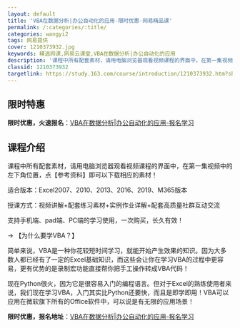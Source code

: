 ```yaml
---
layout: default
title: 'VBA在数据分析|办公自动化的应用-限时优惠-网易精品课'
permalink: /:categories/:title/
categories: wangyi2
tags: 网易提供
cover: 1210373932.jpg
keywords: 精选网课,网易云课堂,VBA在数据分析|办公自动化的应用
description: '课程中所有配套素材，请用电脑浏览器观看视频课程的界面中，在第一集视频中的左下角位置，点【参考资料】即可以下载相应的素材！'
classid: 1210373932
targetlink: https://study.163.com/course/introduction/1210373932.htm?share=1&shareId=1025206652&utm_campaign=share&utm_medium=iphoneShare&utm_source=&utm_u=1025206652
---
```


## 限时特惠

**限时优惠，火速报名**：[VBA在数据分析|办公自动化的应用-报名学习](https://study.163.com/course/introduction/1210373932.htm?share=1&shareId=1025206652&utm_campaign=share&utm_medium=iphoneShare&utm_source=&utm_u=1025206652)

## 课程介绍

课程中所有配套素材，请用电脑浏览器观看视频课程的界面中，在第一集视频中的左下角位置，点【参考资料】即可以下载相应的素材！



适合版本：Excel2007、2010、2013、2016、2019、M365版本



授课方式：视频讲解+配套练习素材+实例作业详解+配套高质量社群互动交流



支持手机端、pad端、PC端的学习使用，一次购买，长久有效！



→ 【为什么要学VBA？】



简单来说，VBA是一种你花较短时间学习，就能开始产生效果的知识。因为大多数人都已经有了一定的Excel基础知识，而这些会让你在学习VBA的过程中更容易，更有优势的是录制宏功能直接帮你把手工操作转成VBA代码！



现在Python很火，因为它是很容易入门的编程语言。但对于Excel的熟练使用者来说，我们现在学习VBA，入门其实比Python还要快，而且是即学即用！VBA可以应用在微软旗下所有的Office软件中，可以说是有无限的应用场景！

**限时优惠，报名地址**：[VBA在数据分析|办公自动化的应用-报名学习](https://study.163.com/course/introduction/1210373932.htm?share=1&shareId=1025206652&utm_campaign=share&utm_medium=iphoneShare&utm_source=&utm_u=1025206652)

